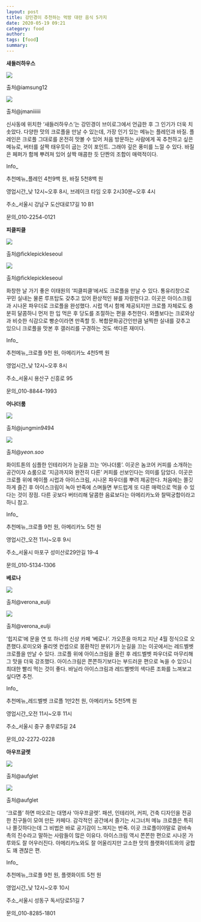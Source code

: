 ```yaml
---
layout: post
title: 강민경이 추천하는 먹방 대란 음식 5가지 
date: 2020-05-19 09:21
category: food
author: 
tags: [food]
summary: 
---
```



**새들러하우스**

![](https://img1.daumcdn.net/thumb/R720x0/?fname=https%3A%2F%2Ft1.daumcdn.net%2Fliveboard%2Finterstella-story%2Fc6fd9fdb19374fe28f62ebf6e6ebf94b.JPG)

출처@iamsung12

![](https://img1.daumcdn.net/thumb/R720x0/?fname=https%3A%2F%2Ft1.daumcdn.net%2Fliveboard%2Finterstella-story%2Fd661508407464f259e560014ed0dd964.jpg)

출처@jmaniiiiii

신사동에 위치한 ‘새들러하우스’는 강민경이 브이로그에서 언급한 후 그 인기가 더욱 치솟았다. 다양한 맛의 크로플을 만날 수 있는데, 가장 인기 있는 메뉴는 플레인과 바질. 플레인은 크로플 그대로를 온전히 맛볼 수 있어 처음 방문하는 사람에게 꼭 추천하고 싶은 메뉴로, 버터를 살짝 태우듯이 굽는 것이 포인트. 그래야 깊은 풍미를 느낄 수 있다. 바질은 페퍼가 함께 뿌려져 있어 살짝 매콤한 듯 단짠의 조합이 매력적이다.

  

Info_

추천메뉴_플레인 4천9백 원, 바질 5천8백 원

영업시간_낮 12시~오후 8시, 브레이크 타임 오후 2시30분~오후 4시

주소_서울시 강남구 도산대로17길 10 B1

문의_010-2254-0121

**피클피클**

![](https://img1.daumcdn.net/thumb/R720x0/?fname=https%3A%2F%2Ft1.daumcdn.net%2Fliveboard%2Finterstella-story%2F8f25e763edd54b87bf353bbe0b313f7d.jpg)

출처@ficklepickleseoul

![](https://img1.daumcdn.net/thumb/R720x0/?fname=https%3A%2F%2Ft1.daumcdn.net%2Fliveboard%2Finterstella-story%2Fba37582d8958452db365bb3f67f7a217.jpg)

출처@ficklepickleseoul

화창한 날 가기 좋은 이태원의 ‘피클피클’에서도 크로플을 만날 수 있다. 통유리창으로 꾸민 실내는 물론 루프탑도 갖추고 있어 환상적인 뷰를 자랑한다고. 이곳은 아이스크림과 시나몬 파우더로 크로플을 완성했다. 시럽 역시 함께 제공되지만 크로플 자체로도 충분히 달콤하니 먼저 한 입 먹은 후 당도를 조절하는 편을 추천한다. 와플보다는 크로와상과 비슷한 식감으로 빵순이라면 만족할 듯. 복합문화공간인만큼 널찍한 실내를 갖추고 있으니 크로플을 맛본 후 갤러리를 구경하는 것도 색다른 재미다.

  

Info_

추천메뉴_크로플 9천 원, 아메리카노 4천5백 원

영업시간_낮 12시~오후 8시

주소_서울시 용산구 신흥로 95

문의_010-8844-1993

**어나더룸**

![](https://img1.daumcdn.net/thumb/R720x0/?fname=https%3A%2F%2Ft1.daumcdn.net%2Fliveboard%2Finterstella-story%2F9b51c7256b794f2ea6d6e4f9adc06e40.jpg)

출처@jungmin9494

![](https://img1.daumcdn.net/thumb/R720x0/?fname=https%3A%2F%2Ft1.daumcdn.net%2Fliveboard%2Finterstella-story%2F8a1d22e9303c466a87c5a4d22c35f5a6.jpg)

출처@_yeon.soo_

화이트톤의 심플한 인테리어가 눈길을 끄는 ‘어나더룸’. 이곳은 놈코어 커피를 소개하는 공간이자 쇼룸으로 ‘지금까지와 완전히 다른’ 커피를 선보인다는 의미를 담았다. 이곳은 크로플 위에 메이플 시럽과 아이스크림, 시나몬 파우더를 뿌려 제공한다. 처음에는 쫄깃하게 즐긴 후 아이스크림이 녹아 반죽에 스며들면 부드럽게 또 다른 매력으로 먹을 수 있다는 것이 장점. 다른 곳보다 버터리해 달콤한 음료보다는 아메리카노와 찰떡궁합이라고 하니 참고.

  

Info_

추천메뉴_크로플 9천 원, 아메리카노 5천 원

영업시간_오전 11시~오후 9시

주소_서울시 마포구 성미산로29안길 19-4

문의_010-5134-1306

**베로나**

![](https://img1.daumcdn.net/thumb/R720x0/?fname=https%3A%2F%2Ft1.daumcdn.net%2Fliveboard%2Finterstella-story%2Fc8bbb134c9b24c7abf830627abbf831e.jpg)

출처@verona_eulji

![](https://img1.daumcdn.net/thumb/R720x0/?fname=https%3A%2F%2Ft1.daumcdn.net%2Fliveboard%2Finterstella-story%2F043e63bac6f34ef68a124890aaae3393.jpg)

출처@verona_eulji

‘힙지로’에 문을 연 또 하나의 신상 카페 ‘베로나’. 가오픈을 마치고 지난 4월 정식으로 오픈했다.로미오와 줄리엣 컨셉으로 몽환적인 분위기가 눈길을 끄는 이곳에서는 레드벨벳 크로플을 만날 수 있다. 크로플 위에 아이스크림을 올린 후 레드벨벳 파우더로 마무리해 그 맛을 더욱 강조했다. 아이스크림은 쫀쫀하기보다는 부드러운 편으로 녹을 수 있으니 최대한 빨리 먹는 것이 좋다. 바닐라 아이스크림과 레드벨벳의 색다른 조화를 느껴보고 싶다면 추천.

  

Info_

추천메뉴_레드벨벳 크로플 1만2천 원, 아메리카노 5천5백 원

영업시간_오전 11시~오후 11시

주소_서울시 중구 충무로5길 24

문의_02-2272-0228

**아우프글렛**

![](https://img1.daumcdn.net/thumb/R720x0/?fname=https%3A%2F%2Ft1.daumcdn.net%2Fliveboard%2Finterstella-story%2Fdc33f18ad5184c89a938cef3e5405012.jpg)

출처@aufglet

![](https://img1.daumcdn.net/thumb/R720x0/?fname=https%3A%2F%2Ft1.daumcdn.net%2Fliveboard%2Finterstella-story%2F0af6cbabb622428f862c7fd4ab00920b.JPG)

출처@aufglet

‘크로플’ 하면 떠오르는 대명사 ‘아우프글렛’. 패션, 인테리어, 커피, 건축 디자인을 전공한 친구들이 모여 만든 카페다. 감각적인 공간에서 즐기는 시그너처 메뉴 크로플은 특히나 쫄깃하다는데 그 비법은 바로 공기감이 느껴지는 반죽. 이곳 크로플이야말로 겉바속촉의 진수라고 말하는 사람들이 많은 이유다. 아이스크림 역시 쫀쫀한 편으로 시나몬 가루와도 잘 어우러진다. 아메리카노와도 잘 어울리지만 고소한 맛의 플랫화이트와의 궁합도 꽤 괜찮은 편.

  

Info_

추천메뉴_크로플 9천 원, 플랫화이트 5천 원

영업시간_낮 12시~오후 10시

주소_서울시 성동구 독서당로51길 7

문의_010-8285-1801